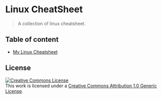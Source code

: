 # Linux CheatSheet

> A collection of linux cheatsheet.

## Table of content

- [My Linux Cheatsheet](/cheatsheet/my-linux-cheatsheet.md)

## License
<a rel="license" href="http://creativecommons.org/licenses/by/1.0/"><img alt="Creative Commons License" style="border-width:0" src="https://i.creativecommons.org/l/by/1.0/88x31.png" /></a><br />This work is licensed under a <a rel="license" href="http://creativecommons.org/licenses/by/1.0/">Creative Commons Attribution 1.0 Generic License</a>.
